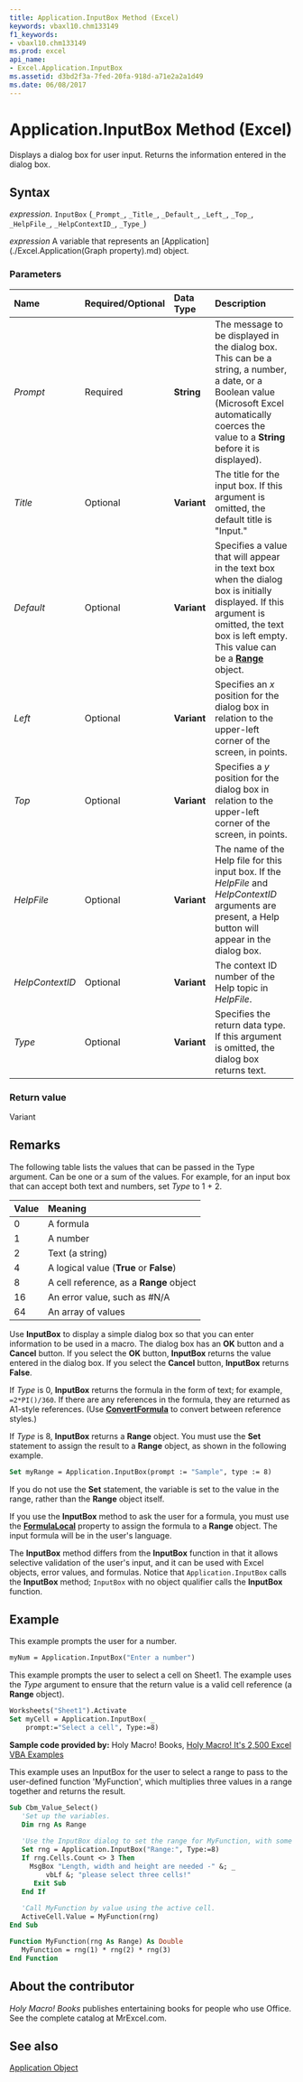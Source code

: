 ```yaml
---
title: Application.InputBox Method (Excel)
keywords: vbaxl10.chm133149
f1_keywords:
- vbaxl10.chm133149
ms.prod: excel
api_name:
- Excel.Application.InputBox
ms.assetid: d3bd2f3a-7fed-20fa-918d-a71e2a2a1d49
ms.date: 06/08/2017
---
```



# Application.InputBox Method (Excel)

Displays a dialog box for user input. Returns the information entered in the dialog box.


## Syntax

 _expression_. `InputBox` (`_Prompt_`, `_Title_`, `_Default_`, `_Left_`, `_Top_`, `_HelpFile_`, `_HelpContextID_`, `_Type_`)

 _expression_ A variable that represents an [Application](./Excel.Application(Graph property).md) object.


### Parameters

|**Name**|**Required/Optional**|**Data Type**|**Description**|
|:-----|:-----|:-----|:-----|
| _Prompt_|Required| **String**|The message to be displayed in the dialog box. This can be a string, a number, a date, or a Boolean value (Microsoft Excel automatically coerces the value to a **String** before it is displayed).|
| _Title_|Optional| **Variant**|The title for the input box. If this argument is omitted, the default title is "Input."|
| _Default_|Optional| **Variant**|Specifies a value that will appear in the text box when the dialog box is initially displayed. If this argument is omitted, the text box is left empty. This value can be a **[Range](Excel.Range(object).md)** object.|
| _Left_|Optional| **Variant**|Specifies an *x* position for the dialog box in relation to the upper-left corner of the screen, in points.|
| _Top_|Optional| **Variant**|Specifies a *y* position for the dialog box in relation to the upper-left corner of the screen, in points.|
| _HelpFile_|Optional| **Variant**|The name of the Help file for this input box. If the _HelpFile_ and _HelpContextID_ arguments are present, a Help button will appear in the dialog box.|
| _HelpContextID_|Optional| **Variant**|The context ID number of the Help topic in _HelpFile_.|
| _Type_|Optional| **Variant**|Specifies the return data type. If this argument is omitted, the dialog box returns text.|

### Return value

Variant


## Remarks

The following table lists the values that can be passed in the Type argument. Can be one or a sum of the values. For example, for an input box that can accept both text and numbers, set _Type_ to 1 + 2.

|**Value**|**Meaning**|
|:-----|:-----|
|0|A formula|
|1|A number|
|2|Text (a string)|
|4|A logical value (**True** or **False**)|
|8|A cell reference, as a **Range** object|
|16|An error value, such as #N/A|
|64|An array of values|


Use **InputBox** to display a simple dialog box so that you can enter information to be used in a macro. The dialog box has an **OK** button and a **Cancel** button. If you select the **OK** button, **InputBox** returns the value entered in the dialog box. If you select the **Cancel** button, **InputBox** returns **False**.

If _Type_ is 0, **InputBox** returns the formula in the form of text; for example, `=2*PI()/360`. If there are any references in the formula, they are returned as A1-style references. (Use **[ConvertFormula](Excel.Application.ConvertFormula.md)** to convert between reference styles.)

If _Type_ is 8, **InputBox** returns a **Range** object. You must use the **Set** statement to assign the result to a **Range** object, as shown in the following example.

```vb
Set myRange = Application.InputBox(prompt := "Sample", type := 8)
```

If you do not use the **Set** statement, the variable is set to the value in the range, rather than the **Range** object itself.

If you use the **InputBox** method to ask the user for a formula, you must use the **[FormulaLocal](Excel.Range.FormulaLocal.md)** property to assign the formula to a **Range** object. The input formula will be in the user's language.

The **InputBox** method differs from the **InputBox** function in that it allows selective validation of the user's input, and it can be used with Excel objects, error values, and formulas. Notice that `Application.InputBox` calls the **InputBox** method; `InputBox` with no object qualifier calls the **InputBox** function.


## Example

This example prompts the user for a number.

```vb
myNum = Application.InputBox("Enter a number")
```

This example prompts the user to select a cell on Sheet1. The example uses the _Type_ argument to ensure that the return value is a valid cell reference (a **Range** object).

```vb
Worksheets("Sheet1").Activate 
Set myCell = Application.InputBox( _ 
    prompt:="Select a cell", Type:=8)
```

**Sample code provided by:** Holy Macro! Books, [Holy Macro! It's 2,500 Excel VBA Examples](https://www.mrexcel.com/store/index.php?l=product_detail&p=1)

This example uses an InputBox for the user to select a range to pass to the user-defined function 'MyFunction', which multiplies three values in a range together and returns the result.

```vb
Sub Cbm_Value_Select()
   'Set up the variables.
   Dim rng As Range
   
   'Use the InputBox dialog to set the range for MyFunction, with some simple error handling.
   Set rng = Application.InputBox("Range:", Type:=8)
   If rng.Cells.Count <> 3 Then
     MsgBox "Length, width and height are needed -" &; _
         vbLf &; "please select three cells!"
      Exit Sub
   End If
   
   'Call MyFunction by value using the active cell.
   ActiveCell.Value = MyFunction(rng)
End Sub

Function MyFunction(rng As Range) As Double
   MyFunction = rng(1) * rng(2) * rng(3)
End Function
```

## About the contributor
<a name="AboutContributor"> </a>

*Holy Macro! Books* publishes entertaining books for people who use Office. See the complete catalog at MrExcel.com. 

## See also

[Application Object](Excel.Application(object).md)


